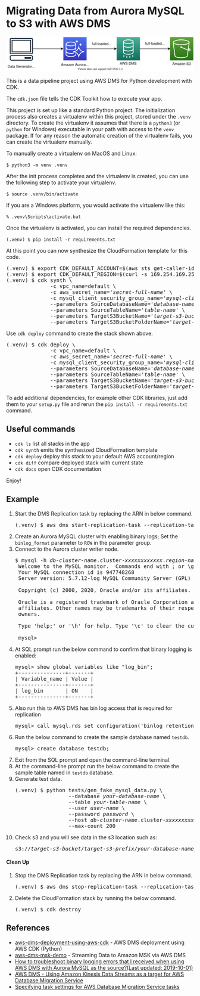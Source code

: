 
# Migrating Data from Aurora MySQL to S3 with AWS DMS

![dms-mysql-to-s3-arch](./dms-mysql-to-s3-arch.svg)

This is a data pipeline project using AWS DMS for Python development with CDK.

The `cdk.json` file tells the CDK Toolkit how to execute your app.

This project is set up like a standard Python project.  The initialization
process also creates a virtualenv within this project, stored under the `.venv`
directory.  To create the virtualenv it assumes that there is a `python3`
(or `python` for Windows) executable in your path with access to the `venv`
package. If for any reason the automatic creation of the virtualenv fails,
you can create the virtualenv manually.

To manually create a virtualenv on MacOS and Linux:

```
$ python3 -m venv .venv
```

After the init process completes and the virtualenv is created, you can use the following
step to activate your virtualenv.

```
$ source .venv/bin/activate
```

If you are a Windows platform, you would activate the virtualenv like this:

```
% .venv\Scripts\activate.bat
```

Once the virtualenv is activated, you can install the required dependencies.

```
(.venv) $ pip install -r requirements.txt
```

At this point you can now synthesize the CloudFormation template for this code.

<pre>
(.venv) $ export CDK_DEFAULT_ACCOUNT=$(aws sts get-caller-identity --query Account --output text)
(.venv) $ export CDK_DEFAULT_REGION=$(curl -s 169.254.169.254/latest/dynamic/instance-identity/document | jq -r .region)
(.venv) $ cdk synth \
              -c vpc_name=default \
              -c aws_secret_name='<i>secret-full-name</i>' \
              -c mysql_client_security_group_name='<i>mysql-client-security-group-name</i>' \
              --parameters SourceDatabaseName='<i>database-name</i>' \
              --parameters SourceTableName='<i>table-name</i>' \
              --parameters TargetS3BucketName='<i>target-s3-bucket</i>' \
              --parameters TargetS3BucketFolderName='<i>target-s3-prefix</i>'
</pre>

Use `cdk deploy` command to create the stack shown above.

<pre>
(.venv) $ cdk deploy \
              -c vpc_name=default \
              -c aws_secret_name='<i>secret-full-name</i>' \
              -c mysql_client_security_group_name='<i>mysql-client-security-group-name</i>' \
              --parameters SourceDatabaseName='<i>database-name</i>' \
              --parameters SourceTableName='<i>table-name</i>' \
              --parameters TargetS3BucketName='<i>target-s3-bucket</i>' \
              --parameters TargetS3BucketFolderName='<i>target-s3-prefix</i>'
</pre>

To add additional dependencies, for example other CDK libraries, just add
them to your `setup.py` file and rerun the `pip install -r requirements.txt`
command.

## Useful commands

 * `cdk ls`          list all stacks in the app
 * `cdk synth`       emits the synthesized CloudFormation template
 * `cdk deploy`      deploy this stack to your default AWS account/region
 * `cdk diff`        compare deployed stack with current state
 * `cdk docs`        open CDK documentation

Enjoy!


## Example

1. Start the DMS Replication task by replacing the ARN in below command.
   <pre>
   (.venv) $ aws dms start-replication-task --replication-task-arn <i>dms-task-arn</i>  --start-replication-task-type start-replication
   </pre>
2. Create an Aurora MySQL cluster with enabling binary logs; Set the `binlog_format` parameter to `ROW` in the parameter group.
3. Connect to the Aurora cluster writer node.
   <pre>
   $ mysql -h <i>db-cluster-name</i>.cluster-<i>xxxxxxxxxxxx</i>.<i>region-name</i>.rds.amazonaws.com -uadmin -p
    Welcome to the MySQL monitor.  Commands end with ; or \g.
    Your MySQL connection id is 947748268
    Server version: 5.7.12-log MySQL Community Server (GPL)

    Copyright (c) 2000, 2020, Oracle and/or its affiliates. All rights reserved.

    Oracle is a registered trademark of Oracle Corporation and/or its
    affiliates. Other names may be trademarks of their respective
    owners.

    Type 'help;' or '\h' for help. Type '\c' to clear the current input statement.

    mysql>
   </pre>
3. At SQL prompt run the below command to confirm that binary logging is enabled:
   <pre>
   mysql> show global variables like "log_bin";
   +---------------+-------+
   | Variable_name | Value |
   +---------------+-------+
   | log_bin       | ON    |
   +---------------+-------+
   </pre>
4. Also run this to AWS DMS has bin log access that is required for replication
   <pre>
   mysql> call mysql.rds_set_configuration('binlog retention hours', 24);
   </pre>
5. Run the below command to create the sample database named `testdb`.
   <pre>
   mysql> create database testdb;
   </pre>
6. Exit from the SQL prompt and open the command-line terminal.
7. At the command-line prompt run the below command to create the sample table named in `testdb` database.
8. Generate test data.
   <pre>
   (.venv) $ python tests/gen_fake_mysql_data.py \
                    --database <i>your-database-name</i> \
                    --table <i>your-table-name</i> \
                    --user <i>user-name</i> \
                    --password <i>password</i> \
                    --host <i>db-cluster-name</i>.cluster-<i>xxxxxxxxxxxx</i>.<i>region-name</i>.rds.amazonaws.com \
                    --max-count 200
   </pre>
9.  Check s3 and you will see data in the s3 location such as:
    <pre>
    s3://<i>target-s3-bucket</i>/<i>target-s3-prefix</i>/<i>your-database-name</i>/<i>your-table-name</i>/
    </pre>

#### Clean Up
1. Stop the DMS Replication task by replacing the ARN in below command.
   <pre>
   (.venv) $ aws dms stop-replication-task --replication-task-arn <i>dms-task-arn</i>
   </pre>
2. Delete the CloudFormation stack by running the below command.
   <pre>
   (.venv) $ cdk destroy
   </pre>


## References

 * [aws-dms-deployment-using-aws-cdk](https://github.com/aws-samples/aws-dms-deployment-using-aws-cdk) - AWS DMS deployment using AWS CDK (Python)
 * [aws-dms-msk-demo](https://github.com/aws-samples/aws-dms-msk-demo) - Streaming Data to Amazon MSK via AWS DMS
 * [How to troubleshoot binary logging errors that I received when using AWS DMS with Aurora MySQL as the source?(Last updated: 2019-10-01)](https://aws.amazon.com/premiumsupport/knowledge-center/dms-binary-logging-aurora-mysql/)
 * [AWS DMS - Using Amazon Kinesis Data Streams as a target for AWS Database Migration Service](https://docs.aws.amazon.com/dms/latest/userguide/CHAP_Target.Kinesis.html)
 * [Specifying task settings for AWS Database Migration Service tasks](https://docs.aws.amazon.com/dms/latest/userguide/CHAP_Tasks.CustomizingTasks.TaskSettings.html#CHAP_Tasks.CustomizingTasks.TaskSettings.Example)

